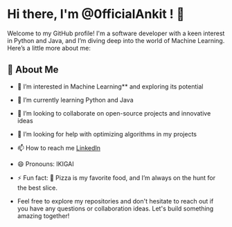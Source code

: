 # Hi there, I'm @0fficialAnkit ! 👋

Welcome to my GitHub profile! I'm a software developer with a keen interest in Python and Java, and I’m diving deep into the world of Machine Learning. Here’s a little more about me:

## 🚀 About Me

- 👀 I’m interested in Machine Learning** and exploring its potential
- 🌱 I’m currently learning Python and Java
- 💞️ I’m looking to collaborate on open-source projects and innovative ideas
- 🤔 I’m looking for help with optimizing algorithms in my projects
- 📫 How to reach me [LinkedIn](https://www.linkedin.com/in/your-linkedin-profile)
- 😄 Pronouns: IKIGAI
- ⚡ Fun fact: 🍕 Pizza is my favorite food, and I’m always on the hunt for the best slice.

- Feel free to explore my repositories and don't hesitate to reach out if you have any questions or collaboration ideas. Let's build something amazing together!



